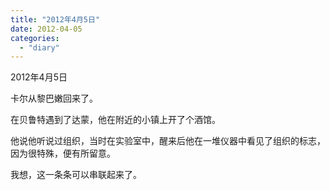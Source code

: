 ```yaml
---
title: "2012年4月5日"
date: 2012-04-05
categories: 
  - "diary"
---
```


2012年4月5日

卡尔从黎巴嫩回来了。

在贝鲁特遇到了达蒙，他在附近的小镇上开了个酒馆。

他说他听说过组织，当时在实验室中，醒来后他在一堆仪器中看见了组织的标志，因为很特殊，便有所留意。

我想，这一条条可以串联起来了。
